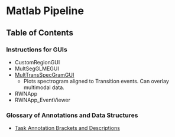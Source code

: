 # Matlab Pipeline	

## Table of Contents

### Instructions for GUIs
- CustomRegionGUI
- MultSegGLMEGUI
- [MultTransSpecGramGUI](https://github.com/INMANLab/CAPTURE/blob/main/Analysis/Matlab%20Version/Tyler%20GUI/Docs/MultTransSpecGramGUI.md)
     - Plots spectrogram aligned to Transition events. Can overlay multimodal data. 
- RWNApp
- RWNApp_EventViewer

### Glossary of Annotations and Data Structures
- [Task Annotation Brackets and Descriptions](https://github.com/INMANLab/CAPTURE/blob/main/Analysis/Matlab%20Version/Tyler%20GUI/Docs/RWN_Annotation_Glossary.md)

